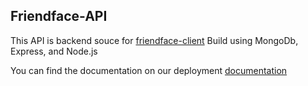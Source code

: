 ## Friendface-API

This API is backend souce for [friendface-client](https://github.com/kurniadikevin/friendface-client)
Build using MongoDb, Express, and Node.js

You can find the documentation on our deployment [documentation](https://encouraging-pig-cuff-links.cyclic.cloud/v1/api-docs/)
